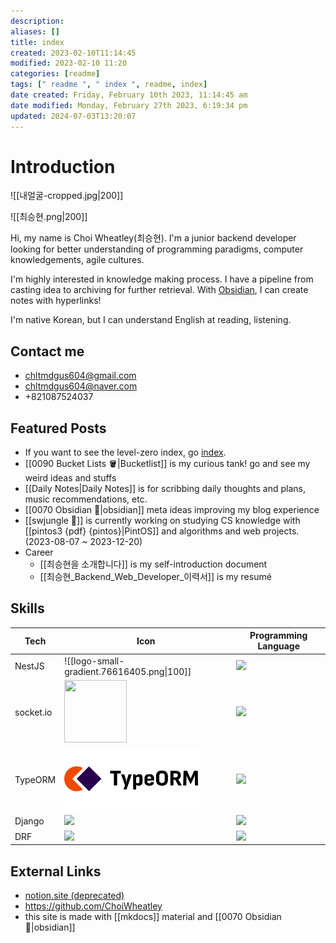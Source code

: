 ```yaml
---
description:
aliases: []
title: index
created: 2023-02-10T11:14:45
modified: 2023-02-10 11:20
categories: [readme]
tags: [" readme ", " index ", readme, index]
date created: Friday, February 10th 2023, 11:14:45 am
date modified: Monday, February 27th 2023, 6:19:34 pm
updated: 2024-07-03T13:20:07
---
```


# Introduction

![[내얼굴-cropped.jpg|200]]

![[최승현.png|200]]

Hi, my name is Choi Wheatley(최승현). I'm a junior backend developer looking for better understanding of programming paradigms, computer knowledgements, agile cultures.

I'm highly interested in knowledge making process. I have a pipeline from casting idea to archiving for further retrieval. With [Obsidian](https://obsidian.md), I can create notes with hyperlinks!

I'm native Korean, but I can understand English at reading, listening.

## Contact me

- chltmdgus604@gmail.com
- chltmdgus604@naver.com
- +821087524037

## Featured Posts

- If you want to see the level-zero index, go [index](https://choiwheatley.github.io/index/).
- [[0090 Bucket Lists 🪣|Bucketlist]] is my curious tank! go and see my weird ideas and stuffs
- [[Daily Notes|Daily Notes]] is for scribbing daily thoughts and plans, music recommendations, etc.
- [[0070 Obsidian 💎|obsidian]] meta ideas improving my blog experience
- [[swjungle 🤖]] is currently working on studying CS knowledge with [[pintos3 {pdf} {pintos}|PintOS]] and algorithms and web projects. (2023-08-07 ~ 2023-12-20)
- Career
	- [[최승현을 소개합니다]] is my self-introduction document
	- [[최승현_Backend_Web_Developer_이력서]] is my resumé

## Skills

| Tech      | Icon                                                                                                    | Programming Language                                                                                                                                    |
| --------- | ------------------------------------------------------------------------------------------------------- | ------------------------------------------------------------------------------------------------------------------------------------------------------- |
| NestJS    | ![[logo-small-gradient.76616405.png\|100]]                                                              | <img src="https://upload.wikimedia.org/wikipedia/commons/thumb/4/4c/Typescript_logo_2020.svg/240px-Typescript_logo_2020.svg.png" style="height:100px;"> |
| socket.io | <img src="https://socket.io/images/logo.svg" style="height: 100px; width: 100px;">                      | <img src="https://upload.wikimedia.org/wikipedia/commons/3/3b/Javascript_Logo.png" style="height:100px;">                                               |
| TypeORM   | <img src="https://github.com/typeorm/typeorm/raw/master/resources/logo_big.png" style="height: 100px;"> | <img src="https://upload.wikimedia.org/wikipedia/commons/3/3b/Javascript_Logo.png" style="height:100px;">                                               |
| Django    | <img src="https://static.djangoproject.com/img/logos/django-logo-positive.png" style="height:100px;">   | <img src="https://s3.dualstack.us-east-2.amazonaws.com/pythondotorg-assets/media/community/logos/python-logo-only.png" style="height:100px;">           |
| DRF       | <img src="https://www.django-rest-framework.org/img/logo.png" style="height:100px">                     | <img src="https://s3.dualstack.us-east-2.amazonaws.com/pythondotorg-assets/media/community/logos/python-logo-only.png" style="height:100px;">           |

## External Links

- [notion.site (deprecated)](https://choiwheatley.notion.site)
- <https://github.com/ChoiWheatley>
- this site is made with [[mkdocs]] material and [[0070 Obsidian 💎|obsidian]]

